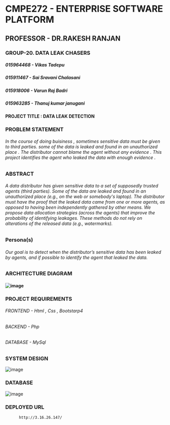 # CMPE272 - ENTERPRISE SOFTWARE PLATFORM
## PROFESSOR - DR.RAKESH RANJAN
### GROUP-20. DATA LEAK CHASERS
 ##### 015964468 - Vikas Tadepu
 ##### 015911467 - Sai Sravani Chalasani
 ##### 015918006 - Varun Raj Badri
 ##### 015963285 - Thanuj kumar janugani
 
 
 
   
  #### PROJECT TITLE : DATA LEAK DETECTION
 
  ### PROBLEM STATEMENT 
  ###### In the course of doing buisiness , sometimes sensitive data must be given to third parties. some of the data is leaked and found in an  unauthorized   place . The distributor cannot blame the agent without any evidence . This project identifies the agent who leaked the data with enough evidence .
 
  ### ABSTRACT 
  ###### A data distributor has given sensitive data to a set of supposedly trusted agents (third parties). Some of the data are leaked and found in an unauthorized place (e.g., on the web or somebody's laptop). The distributor must have the proof that the leaked data came from one or more agents, as opposed to having been independently gathered by other means. We propose data allocation strategies (across the agents) that improve the probability of identifying leakages. These methods do not rely on alterations of the released data (e.g., watermarks).

  ### Persona(s)
  ###### Our goal is to detect when the distributor’s sensitive data has been leaked by agents, and if possible to identify the agent that leaked the data.
  
  
 ### ARCHITECTURE DIAGRAM
   #### ![image](https://user-images.githubusercontent.com/91631318/164345141-9c4d8149-a666-46ff-9232-b3c0bb7c0a03.png)
   
 ### PROJECT REQUIREMENTS
 ###### FRONTEND - Html , Css , Bootstarp4
 ###### BACKEND - Php 
 ###### DATABASE - MySql
 
 ### SYSTEM DESIGN
   ![image](https://user-images.githubusercontent.com/91631318/166823727-5c32f2ee-d7ca-4aa6-9876-e91062f679b9.png)


  ### DATABASE
  
   ![image](https://user-images.githubusercontent.com/91631318/166822176-32f7d571-94cc-4fef-ba88-852bc4cc4d90.png)
   
 ### DEPLOYED URL 
          http://3.16.26.147/
 
 

     
   
   
   

  

